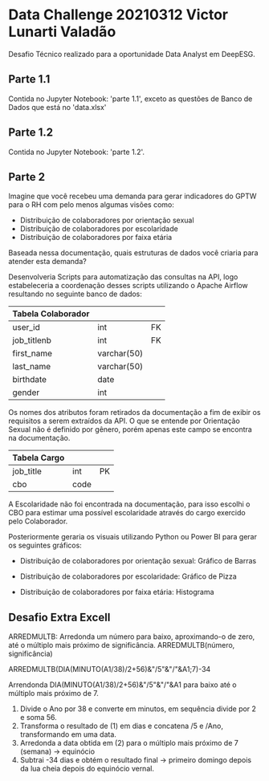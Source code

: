 # Data Challenge 20210312 Victor Lunarti Valadão

Desafio Técnico realizado para a oportunidade Data Analyst em DeepESG.

## Parte 1.1

Contida no Jupyter Notebook: 'parte 1.1', exceto as questões de Banco de Dados que está no 'data.xlsx'

## Parte 1.2

Contida no Jupyter Notebook: 'parte 1.2'.

## Parte 2

Imagine que você recebeu uma demanda para gerar indicadores do GPTW para o RH com pelo menos algumas visões como:

- Distribuição de colaboradores por orientação sexual
- Distribuição de colaboradores por escolaridade
- Distribuição de colaboradores por faixa etária

Baseada nessa documentação, quais estruturas de dados você criaria para atender esta demanda?

Desenvolveria Scripts para automatização das consultas na API, logo estabeleceria a coordenação desses scripts utilizando o Apache Airflow resultando no seguinte banco de dados:

|Tabela Colaborador |  | |
--- | --- | ---|
|user_id|int|FK|
|job_titlenb              |int|FK|
|first_name|varchar(50)||
|last_name|varchar(50)||
|birthdate|date|
|gender|int|

Os nomes dos atributos foram retirados da documentação a fim de exibir os requisitos a serem extraídos da API.
O que se entende por Orientação Sexual não é definido por gênero, porém apenas este campo se encontra na documentação.

|Tabela Cargo |  | |
--- | --- | ---|
|job_title|int|PK|
|cbo|code||

A Escolaridade não foi encontrada na documentação, para isso escolhi o CBO para estimar uma possível escolaridade através do cargo exercido pelo Colaborador.

Posteriormente geraria os visuais utilizando Python ou Power BI para gerar os seguintes gráficos:

- Distribuição de colaboradores por orientação sexual: Gráfico de Barras

- Distribuição de colaboradores por escolaridade: Gráfico de Pizza

- Distribuição de colaboradores por faixa etária: Histograma

## Desafio Extra Excell

ARREDMULTB:
Arredonda um número para baixo, aproximando-o de zero, até o múltiplo mais próximo de significância.
ARREDMULTB(número, significância)

ARREDMULTB(DIA(MINUTO(A1/38)/2+56)&"/5"&"/"&A1;7)-34

Arrendonda DIA(MINUTO(A1/38)/2+56)&"/5"&"/"&A1 para baixo até o múltiplo mais próximo de 7.
1. Divide o Ano por 38 e converte em minutos, em sequência divide por 2 e soma 56.
2. Transforma o resultado de (1) em dias e concatena /5 e /Ano, transformando em uma data. 
3. Arredonda a data obtida em (2) para o múltiplo mais próximo de 7 (semana) -> equinócio
4. Subtrai -34 dias e obtém o resultado final -> primeiro domingo depois da lua cheia depois do equinócio vernal.

